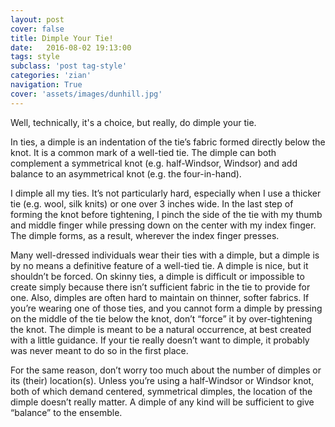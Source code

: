 ```yaml
---
layout: post
cover: false
title: Dimple Your Tie!
date:   2016-08-02 19:13:00
tags: style
subclass: 'post tag-style'
categories: 'zian'
navigation: True
cover: 'assets/images/dunhill.jpg'
---
```


Well, technically, it's a choice, but really, do dimple your tie.

In ties, a dimple is an indentation of the tie’s fabric formed directly below the knot. It is a common mark of a well-tied tie. The dimple can both complement a symmetrical knot (e.g. half-Windsor, Windsor) and add balance to an asymmetrical knot (e.g. the four-in-hand).

I dimple all my ties. It’s not particularly hard, especially when I use a thicker tie (e.g. wool, silk knits) or one over 3 inches wide. In the last step of forming the knot before tightening, I pinch the side of the tie with my thumb and middle finger while pressing down on the center with my index finger. The dimple forms, as a result, wherever the index finger presses.

Many well-dressed individuals wear their ties with a dimple, but a dimple is by no means a definitive feature of a well-tied tie. A dimple is nice, but it shouldn’t be forced. On skinny ties, a dimple is difficult or impossible to create simply because there isn’t sufficient fabric in the tie to provide for one. Also, dimples are often hard to maintain on thinner, softer fabrics. If you’re wearing one of those ties, and you cannot form a dimple by pressing on the middle of the tie below the knot, don’t “force” it by over-tightening the knot. The dimple is meant to be a natural occurrence, at best created with a little guidance. If your tie really doesn’t want to dimple, it probably was never meant to do so in the first place.

For the same reason, don’t worry too much about the number of dimples or its (their) location(s). Unless you’re using a half-Windsor or Windsor knot, both of which demand centered, symmetrical dimples, the location of the dimple doesn’t really matter. A dimple of any kind will be sufficient to give “balance” to the ensemble.
